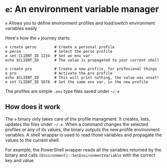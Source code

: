 # `e`: An environment variable manager

`e` Allows you to define environment profiles and load/switch environment variables easily

Here's how the `e` journey starts:

```
e create perso        # Create a personal profile
e perso               # Select the perso profile
e set CLIENT_ID 1234  # Set an env var
echo $CLIENT_ID       # The value is propagated to your current shell

e create pro          # Create a new profile, for profesional things
e pro                 # Activate the pro profile
echo $CLIENT_ID       # This will print nothing, the value was unset!
e set CLIENT_ID 5678  # Set the same env var, in the new profile
```

The profiles are simple `.env` type files saved under `~/.e`


## How does it work

The `e` binary only takes care of the profile managment. It creates, lists, updates the files under `~/.e`. When a command changes the selected profiles or any of its values, the binary outputs the new profile environment variables. A shell wrapper is used to read those variables and propagate the values to the current shell.

For example, the PowerShell wrapper reads all the variables returned by the binary and calls `[Environment]::SetEnvironmentVariable` with the correct key and value